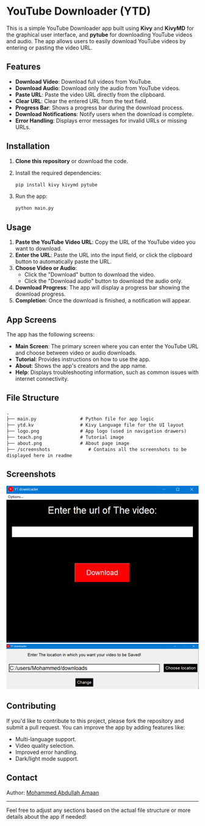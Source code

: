 
# YouTube Downloader (YTD)

This is a simple YouTube Downloader app built using **Kivy** and **KivyMD** for the graphical user interface, and **pytube** for downloading YouTube videos and audio. The app allows users to easily download YouTube videos by entering or pasting the video URL.

## Features

- **Download Video**: Download full videos from YouTube.
- **Download Audio**: Download only the audio from YouTube videos.
- **Paste URL**: Paste the video URL directly from the clipboard.
- **Clear URL**: Clear the entered URL from the text field.
- **Progress Bar**: Shows a progress bar during the download process.
- **Download Notifications**: Notify users when the download is complete.
- **Error Handling**: Displays error messages for invalid URLs or missing URLs.

## Installation

1. **Clone this repository** or download the code.
2. Install the required dependencies:
   ```bash
   pip install kivy kivymd pytube
   ```

3. Run the app:
   ```bash
   python main.py
   ```

## Usage

1. **Paste the YouTube Video URL**: Copy the URL of the YouTube video you want to download.
2. **Enter the URL**: Paste the URL into the input field, or click the clipboard button to automatically paste the URL.
3. **Choose Video or Audio**: 
   - Click the "Download" button to download the video.
   - Click the "Download audio" button to download the audio only.
4. **Download Progress**: The app will display a progress bar showing the download progress.
5. **Completion**: Once the download is finished, a notification will appear.

## App Screens

The app has the following screens:

- **Main Screen**: The primary screen where you can enter the YouTube URL and choose between video or audio downloads.
- **Tutorial**: Provides instructions on how to use the app.
- **About**: Shows the app's creators and the app name.
- **Help**: Displays troubleshooting information, such as common issues with internet connectivity.

## File Structure

```plaintext
.
├── main.py                # Python file for app logic
├── ytd.kv                 # Kivy Language file for the UI layout
├── logo.png               # App logo (used in navigation drawers)
├── teach.png              # Tutorial image
├── about.png              # About page image
├── /screenshots              # Contains all the screenshots to be displayed here in readme
```

## Screenshots

![Main Screen](screenshots/mainScreen.png)
![Download location](screenshots/download_location.png)

## Contributing

If you'd like to contribute to this project, please fork the repository and submit a pull request. You can improve the app by adding features like:

- Multi-language support.
- Video quality selection.
- Improved error handling.
- Dark/light mode support.

## Contact
Author: [Mohammed Abdullah Amaan](mailto:abdullah@abdullahamaan.com)

---

Feel free to adjust any sections based on the actual file structure or more details about the app if needed!